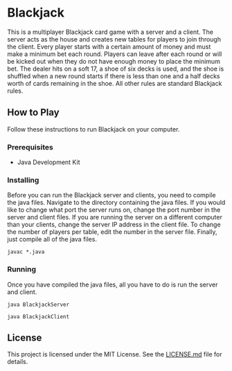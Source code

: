 # Blackjack

This is a multiplayer Blackjack card game with a server and a client. The server acts as the house and creates new tables for players to join through the client. Every player starts with a certain amount of money and must make a minimum bet each round. Players can leave after each round or will be kicked out when they do not have enough money to place the minimum bet. The dealer hits on a soft 17, a shoe of six decks is used, and the shoe is shuffled when a new round starts if there is less than one and a half decks worth of cards remaining in the shoe. All other rules are standard Blackjack rules.

## How to Play

Follow these instructions to run Blackjack on your computer.

### Prerequisites

* Java Development Kit

### Installing

Before you can run the Blackjack server and clients, you need to compile the java files. Navigate to the directory containing the java files. If you would like to change what port the server runs on, change the port number in the server and client files. If you are running the server on a different computer than your clients, change the server IP address in the client file. To change the number of players per table, edit the number in the server file. Finally, just compile all of the java files.

```
javac *.java
```

### Running

Once you have compiled the java files, all you have to do is run the server and client.

```
java BlackjackServer

java BlackjackClient
```

## License

This project is licensed under the MIT License. See the [LICENSE.md](LICENSE.md) file for details.
